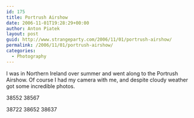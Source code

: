 ```yaml
---
id: 175
title: Portrush Airshow
date: 2006-11-01T19:28:29+00:00
author: Anton Piatek
layout: post
guid: http://www.strangeparty.com/2006/11/01/portrush-airshow/
permalink: /2006/11/01/portrush-airshow/
categories:
  - Photography
---
```

I was in Northern Ireland over summer and went along to the Portrush Airshow. Of course I had my camera with me, and despite cloudy weather got some incredible photos.

<wpg2id>38552</wpg2id> <wpg2id>38567</wpg2id>

<wpg2id>38722</wpg2id> <wpg2id>38652</wpg2id> <wpg2id>38637</wpg2id>